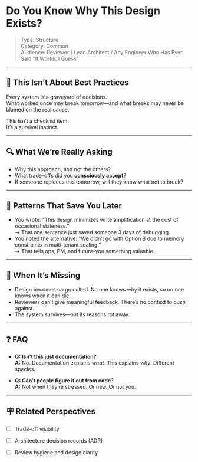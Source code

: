 # Do You Know Why This Design Exists?

> Type: Structure  
> Category: Common  
> Audience: Reviewer / Lead Architect / Any Engineer Who Has Ever Said “It Works, I Guess”

---

## 🧭 This Isn’t About Best Practices

Every system is a graveyard of decisions.  
What worked once may break tomorrow—and what breaks may never be blamed on the real cause.

This isn’t a checklist item.  
It’s a survival instinct.

---

## 🔍 What We’re Really Asking

- Why this approach, and not the others?  
- What trade-offs did you **consciously accept**?  
- If someone replaces this tomorrow, will they know what not to break?

---

## 🧠 Patterns That Save You Later

- You wrote: “This design minimizes write amplification at the cost of occasional staleness.”  
  → That one sentence just saved someone 3 days of debugging.
- You noted the alternative: “We didn’t go with Option B due to memory constraints in multi-tenant scaling.”  
  → That tells ops, PM, and future-you something valuable.

---

## 🧨 When It’s Missing

- Design becomes cargo culted. No one knows why it exists, so no one knows when it can die.  
- Reviewers can’t give meaningful feedback. There’s no context to push against.  
- The system survives—but its reasons rot away.

---

## ❓ FAQ

- **Q: Isn’t this just documentation?**  
  **A:** No. Documentation explains *what*. This explains *why*. Different species.

- **Q: Can’t people figure it out from code?**  
  **A:** Not when they’re stressed. Or new. Or not you.

---

## 🪧 Related Perspectives

- [ ] Trade-off visibility  
- [ ] Architecture decision records (ADR)  
- [ ] Review hygiene and design clarity

